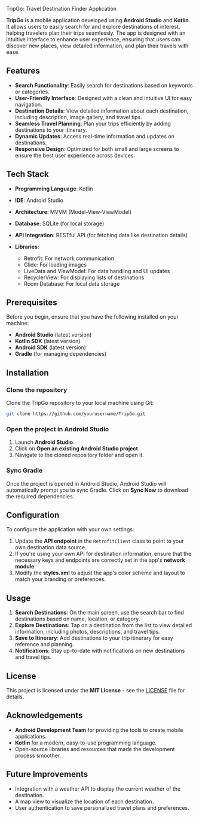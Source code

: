 TripGo: Travel Destination Finder Application

**TripGo** is a mobile application developed using **Android Studio** and **Kotlin**. It allows users to easily search for and explore destinations of interest, helping travelers plan their trips seamlessly. The app is designed with an intuitive interface to enhance user experience, ensuring that users can discover new places, view detailed information, and plan their travels with ease.


## Features

* **Search Functionality**: Easily search for destinations based on keywords or categories.
* **User-Friendly Interface**: Designed with a clean and intuitive UI for easy navigation.
* **Destination Details**: View detailed information about each destination, including description, image gallery, and travel tips.
* **Seamless Travel Planning**: Plan your trips efficiently by adding destinations to your itinerary.
* **Dynamic Updates**: Access real-time information and updates on destinations.
* **Responsive Design**: Optimized for both small and large screens to ensure the best user experience across devices.

## Tech Stack

* **Programming Language**: Kotlin
* **IDE**: Android Studio
* **Architecture**: MVVM (Model-View-ViewModel)
* **Database**: SQLite (for local storage)
* **API Integration**: RESTful API (for fetching data like destination details)
* **Libraries**:

  * Retrofit: For network communication
  * Glide: For loading images
  * LiveData and ViewModel: For data handling and UI updates
  * RecyclerView: For displaying lists of destinations
  * Room Database: For local data storage


## Prerequisites

Before you begin, ensure that you have the following installed on your machine:

* **Android Studio** (latest version)
* **Kotlin SDK** (latest version)
* **Android SDK** (latest version)
* **Gradle** (for managing dependencies)


## Installation

### Clone the repository

Clone the TripGo repository to your local machine using Git:

```bash
git clone https://github.com/yourusername/TripGo.git
```

### Open the project in Android Studio

1. Launch **Android Studio**.
2. Click on **Open an existing Android Studio project**.
3. Navigate to the cloned repository folder and open it.

### Sync Gradle

Once the project is opened in Android Studio, Android Studio will automatically prompt you to sync Gradle. Click on **Sync Now** to download the required dependencies.


## Configuration

To configure the application with your own settings:

1. Update the **API endpoint** in the `RetrofitClient` class to point to your own destination data source.
2. If you're using your own API for destination information, ensure that the necessary keys and endpoints are correctly set in the app's **network module**.
3. Modify the **styles.xml** to adjust the app's color scheme and layout to match your branding or preferences.



## Usage

1. **Search Destinations**: On the main screen, use the search bar to find destinations based on name, location, or category.
2. **Explore Destinations**: Tap on a destination from the list to view detailed information, including photos, descriptions, and travel tips.
3. **Save to Itinerary**: Add destinations to your trip itinerary for easy reference and planning.
4. **Notifications**: Stay up-to-date with notifications on new destinations and travel tips.


## License

This project is licensed under the **MIT License** - see the [LICENSE](LICENSE) file for details.


## Acknowledgements

* **Android Development Team** for providing the tools to create mobile applications.
* **Kotlin** for a modern, easy-to-use programming language.
* Open-source libraries and resources that made the development process smoother.


## Future Improvements

* Integration with a weather API to display the current weather of the destination.
* A map view to visualize the location of each destination.
* User authentication to save personalized travel plans and preferences.
